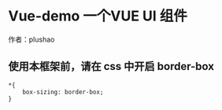 # Vue-demo 一个VUE UI 组件
作者：plushao


## 使用本框架前，请在 css 中开启 border-box

```
*{
    box-sizing: border-box;
}
```

